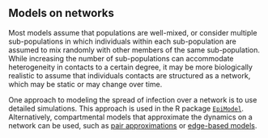 ## Models on networks

Most models assume that populations are well-mixed, or consider multiple sub-populations in which individuals within each sub-population are assumed to mix randomly with other members of the same sub-population. While increasing the number of sub-populations can accommodate heterogeneity in contacts to a certain degree, it may be more biologically realistic to assume that individuals contacts are structured as a network, which may be static or may change over time.

One approach to modeling the spread of infection over a network is to use detailed simulations. This approach is used in the R package [`EpiModel`](http://www.epimodel.org/). Alternatively, compartmental models that approximate the dynamics on a network can be used, such as [pair approximations](http://doi.org/10.1098/rspb.1997.0159) or [edge-based models](http://doi.org/10.1098/rsif.2011.0403).
